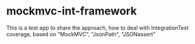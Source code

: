 # mockmvc-int-framework
This is a test app to share the approach, how to deal with IntegrationTest coverage, 
based on "MockMVC", "JsonPath", "JSONassert"
